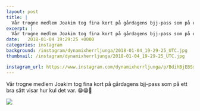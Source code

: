 ```yaml
---
layout: post
title: |
  Vår trogne medlem Joakim tog fina kort på gårdagens bjj-pass som på ett bra sätt visar hur kul det var
excerpt: |
  Vår trogne medlem Joakim tog fina kort på gårdagens bjj-pass som på ett bra sätt visar hur kul det var. 😁😁🤙
date:   2018-01-04 19:29:25 +0000
categories: instagram
background: /instagram/dynamixherrljunga/2018-01-04_19-29-25_UTC.jpg
thumbnail: /instagram/dynamixherrljunga/2018-01-04_19-29-25_UTC.jpg

instagram_url: https://www.instagram.com/dynamixherrljunga/p/BdihBjEBSxA
---
```

Vår trogne medlem Joakim tog fina kort på gårdagens bjj-pass som på ett bra sätt visar hur kul det var. 😁😁🤙



<img src='/www-dynamix-herrljunga/instagram/dynamixherrljunga/2018-01-04_19-29-25_UTC.jpg' class='img-fluid' />
